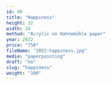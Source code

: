 ```yaml
---
id: 80
title: "Happiness"
height: 32
width: 24
method: "Acrylic on Hahnemühle paper"
year: 2022
price: "750"
fileName: "2022-happiness.jpg"
medie: "paperpainting"
draft: "no"
slug: "happiness"
weight: "100"
---
```


